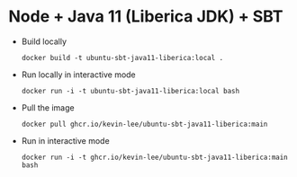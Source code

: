 # Node + Java 11 (Liberica JDK) + SBT

* Build locally
  ```shell
  docker build -t ubuntu-sbt-java11-liberica:local .
  ```

* Run locally in interactive mode
  ```shell
  docker run -i -t ubuntu-sbt-java11-liberica:local bash
  ```

* Pull the image
  ```shell
  docker pull ghcr.io/kevin-lee/ubuntu-sbt-java11-liberica:main
  ```

* Run in interactive mode
  ```shell
  docker run -i -t ghcr.io/kevin-lee/ubuntu-sbt-java11-liberica:main bash
  ```
